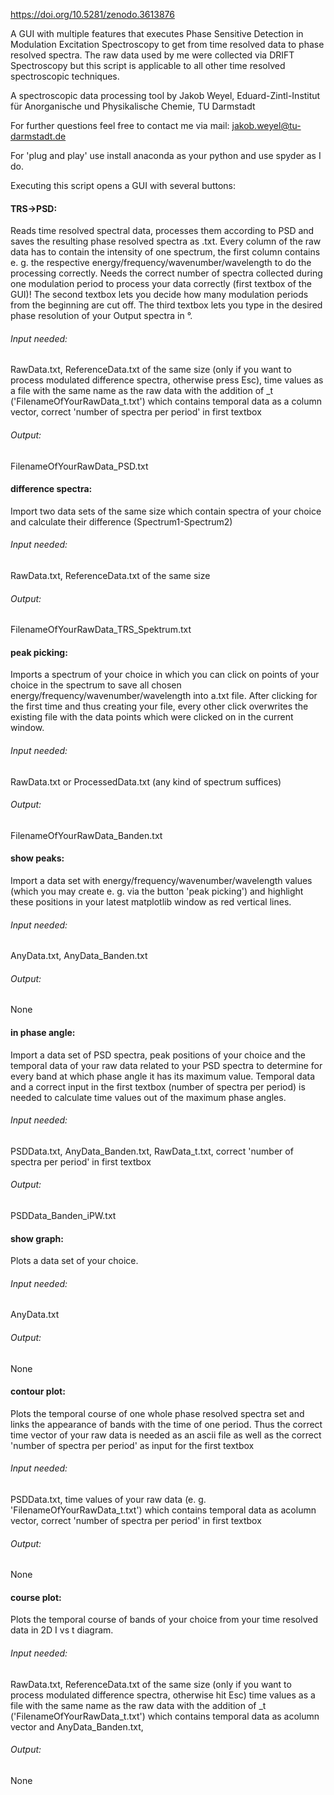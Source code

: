 https://doi.org/10.5281/zenodo.3613876

A GUI with multiple features that executes Phase Sensitive Detection in Modulation Excitation Spectroscopy to get from time
resolved data to phase resolved spectra.
The raw data used by me were collected via DRIFT Spectroscopy but this script is applicable to all other time resolved
spectroscopic techniques.

A spectroscopic data processing tool by Jakob Weyel, Eduard-Zintl-Institut für Anorganische und Physikalische Chemie,
TU Darmstadt

For further questions feel free to contact me via mail: jakob.weyel@tu-darmstadt.de

For 'plug and play' use install anaconda as your python and use spyder as I do.

Executing this script opens a GUI with several buttons:

#### TRS->PSD:
Reads time resolved spectral data, processes them according to PSD and saves the resulting phase resolved spectra as .txt.
Every column of the raw data has to contain the intensity of one spectrum, the first column contains e. g. the respective
energy/frequency/wavenumber/wavelength to do the processing correctly. Needs the correct number of spectra collected during
one modulation period to process your data correctly (first textbox of the GUI)! The second textbox lets you decide how many
modulation periods from the beginning are cut off. The third textbox lets you type in the desired phase resolution of your
Output spectra in °.
###### Input needed:
RawData.txt, ReferenceData.txt of the same size (only if you want to process modulated difference spectra, otherwise press Esc),
time values as a file with the same name as the raw data with the addition of _t ('FilenameOfYourRawData_t.txt') which contains
temporal data as a column vector, correct 'number of spectra per period' in first textbox
###### Output:
FilenameOfYourRawData_PSD.txt
  
#### difference spectra:
Import two data sets of the same size which contain spectra of your choice and calculate their difference (Spectrum1-Spectrum2)
###### Input needed:
RawData.txt, ReferenceData.txt of the same size
###### Output:
FilenameOfYourRawData_TRS_Spektrum.txt
  
#### peak picking:
Imports a spectrum of your choice in which you can click on points of your choice in the spectrum to save all chosen
energy/frequency/wavenumber/wavelength into a.txt file. After clicking for the first time and thus creating your file,
every other click overwrites the existing file with the data points which were clicked on in the current window.
###### Input needed:
RawData.txt or ProcessedData.txt (any kind of spectrum suffices)
###### Output:
FilenameOfYourRawData_Banden.txt
  
#### show peaks:
Import a data set with energy/frequency/wavenumber/wavelength values (which you may create e. g. via the button 'peak
picking') and highlight these positions in your latest matplotlib window as red vertical lines.
###### Input needed:
AnyData.txt, AnyData_Banden.txt
###### Output:
None
  
#### in phase angle:
Import a data set of PSD spectra, peak positions of your choice and the temporal data of your raw data related to your PSD
spectra to determine for every band at which phase angle it has its maximum value. Temporal data and a correct input in the
first textbox (number of spectra per period) is needed to calculate time values out of the maximum phase angles.
###### Input needed:
PSDData.txt, AnyData_Banden.txt, RawData_t.txt, correct 'number of spectra per period' in first textbox
###### Output:
PSDData_Banden_iPW.txt
  
#### show graph:
Plots a data set of your choice.
###### Input needed:
AnyData.txt
###### Output:
None

#### contour plot:
Plots the temporal course of one whole phase resolved spectra set and links the appearance of bands with the time of one period.
Thus the correct time vector of your raw data is needed as an ascii file as well as the correct 'number of spectra per period'
as input for the first textbox
###### Input needed:
PSDData.txt, time values of your raw data (e. g. 'FilenameOfYourRawData_t.txt') which contains temporal data as acolumn vector,
correct 'number of spectra per period' in first textbox
###### Output:
None
  
#### course plot:
Plots the temporal course of bands of your choice from your time resolved data in 2D I vs t diagram.
###### Input needed:
RawData.txt, ReferenceData.txt of the same size (only if you want to process modulated difference spectra, otherwise hit Esc)
time values as a file with the same name as the raw data with the addition of _t ('FilenameOfYourRawData_t.txt') which contains
temporal data as acolumn vector and AnyData_Banden.txt, 
###### Output:
None
